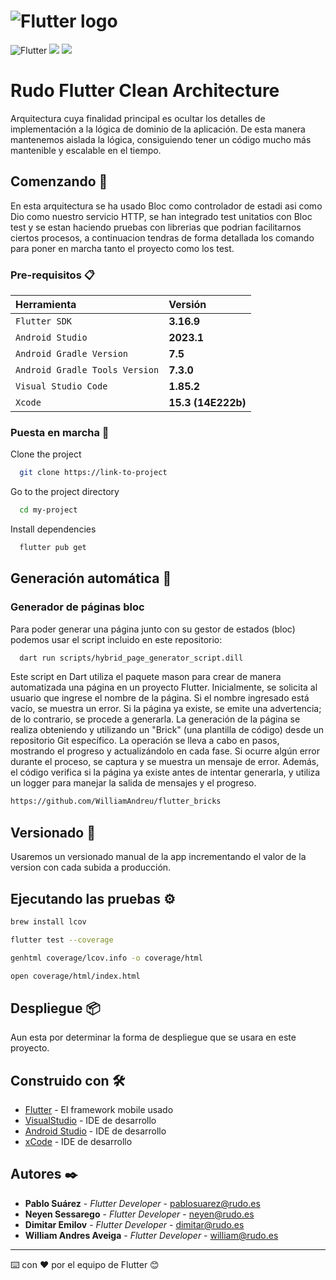 # ![Flutter logo][]

![Flutter](https://img.shields.io/badge/Flutter-%2302569B.svg?style=for-the-badge&logo=Flutter&logoColor=white) ![](https://img.shields.io/badge/VSCode-0078D4?style=for-the-badge&logo=visual%20studio%20code&logoColor=white) ![](https://img.shields.io/badge/Dart-0175C2?style=for-the-badge&logo=dart&logoColor=white)
# Rudo Flutter Clean Architecture

Arquitectura cuya finalidad principal es ocultar los detalles de implementación a la lógica de dominio de la aplicación.
De esta manera mantenemos aislada la lógica, consiguiendo tener un código mucho más mantenible y escalable en el tiempo.

## Comenzando 🚀

  En esta arquitectura se ha usado Bloc como controlador de estadi asi como Dio como nuestro servicio HTTP, se han integrado test unitatios con Bloc test y se estan haciendo pruebas con librerias que podrian facilitarnos ciertos procesos, a continuacion tendras de forma detallada los comando para poner en marcha tanto el proyecto como los test.

### Pre-requisitos 📋

| Herramienta |  Versión                |
| :-------- |  :------------------------- |
| `Flutter SDK` |**3.16.9** |
| `Android Studio` | **2023.1** |
| `Android Gradle Version` | **7.5** |
| `Android Gradle Tools Version` | **7.3.0** |
| `Visual Studio Code` |  **1.85.2** |
| `Xcode` |  **15.3 (14E222b)** |

### Puesta en marcha 🔧

Clone the project

```bash
  git clone https://link-to-project
```

Go to the project directory

```bash
  cd my-project
```

Install dependencies

```bash
  flutter pub get
```

## Generación automática 📌

### Generador de páginas bloc

 Para poder generar una página junto con su gestor de estados (bloc) podemos usar el script incluido en este repositorio:

```bash
  dart run scripts/hybrid_page_generator_script.dill
```

Este script en Dart utiliza el paquete mason para crear de manera automatizada una página en un proyecto Flutter. Inicialmente, se solicita al usuario que ingrese el nombre de la página. Si el nombre ingresado está vacío, se muestra un error. Si la página ya existe, se emite una advertencia; de lo contrario, se procede a generarla. La generación de la página se realiza obteniendo y utilizando un "Brick" (una plantilla de código) desde un repositorio Git específico. La operación se lleva a cabo en pasos, mostrando el progreso y actualizándolo en cada fase. Si ocurre algún error durante el proceso, se captura y se muestra un mensaje de error. Además, el código verifica si la página ya existe antes de intentar generarla, y utiliza un logger para manejar la salida de mensajes y el progreso.

```bash
https://github.com/WilliamAndreu/flutter_bricks
```

## Versionado 📌

Usaremos un versionado manual de la app incrementando el valor de la version con cada subida a producción.

## Ejecutando las pruebas ⚙️

```bash
brew install lcov
```

```bash
flutter test --coverage
```

```bash
genhtml coverage/lcov.info -o coverage/html
```

```bash
open coverage/html/index.html
```

## Despliegue 📦

Aun esta por determinar la forma de despliegue que se usara en este proyecto.

## Construido con 🛠️

* [Flutter](https://flutter.dev/docs/get-started/web) - El framework mobile usado
* [VisualStudio](https://visualstudio.microsoft.com/es/) - IDE de desarrollo
* [Android Studio](https://developer.android.com/studio) - IDE de desarrollo
* [xCode](https://apps.apple.com/es/app/xcode/id497799835?mt=12) - IDE de desarrollo

## Autores ✒️

* **Pablo Suárez** - *Flutter Developer* - [pablosuarez@rudo.es](pablosuarez@rudo.es)
* **Neyen Sessarego** - *Flutter Developer* - [neyen@rudo.es](neyen@rudo.es)
* **Dimitar Emilov** - *Flutter Developer* - [dimitar@rudo.es](dimitar@rudo.es)
* **William Andres Aveiga** - *Flutter Developer* - [william@rudo.es](william@rudo.es)

---
⌨️ con ❤️ por el equipo de Flutter 😊

[Flutter logo]: https://raw.githubusercontent.com/flutter/website/master/src/_assets/image/flutter-lockup-bg.jpg